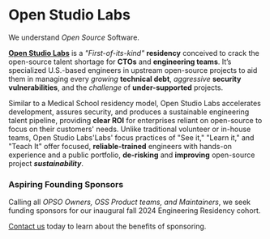 # Open Studio Labs

We understand *Open Source* Software.

**[Open Studio Labs](https://OpenStudioLabs.com/)** is a *"First-of-its-kind"* **residency** conceived to crack the open-source talent shortage for **CTOs** and **engineering teams**. It’s specialized U.S.-based engineers in upstream open-source projects to aid them in managing every *growing* **technical debt**, *aggressive* **security vulnerabilities**, and the *challenge* of **under-supported** projects.


Similar to a Medical School residency model, Open Studio Labs accelerates development, assures security, and produces a sustainable engineering talent pipeline, providing **clear ROI** for enterprises reliant on open-source to focus on their customers' needs. Unlike traditional volunteer or in-house teams, Open Studio Labs'Labs' focus practices of "See it," "Learn it," and "Teach It" offer focused, **reliable-trained** engineers with hands-on experience and a public portfolio, **de-risking** and **improving** open-source project _**sustainability**_.

### Aspiring Founding Sponsors

Calling all *OPSO Owners, OSS Product teams, and Maintainers*, we seek funding sponsors for our inaugural fall 2024 Engineering Residency cohort. 

[Contact us](mailto:info@openstudiolabs.com) today to learn about the benefits of sponsoring.


